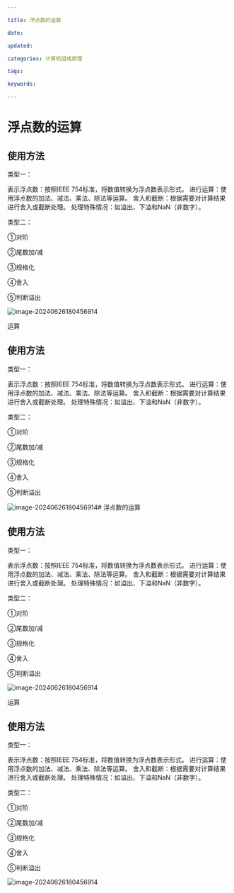 ```yaml
---

title: 浮点数的运算

date: 

updated: 

categories: 计算机组成原理

tags: 

keywords: 

---
```

# 浮点数的运算



## 使用方法

类型一：

表示浮点数：按照IEEE 754标准，将数值转换为浮点数表示形式。
进行运算：使用浮点数的加法、减法、乘法、除法等运算。
舍入和截断：根据需要对计算结果进行舍入或截断处理。
处理特殊情况：如溢出、下溢和NaN（非数字）。

类型二：

①对阶

②尾数加/减

③规格化

④舍入

⑤判断溢出

![image-20240626180456914](../TyporaImage/计算机组成原理图片/image-20240626180456914.png)



运算



## 使用方法

类型一：

表示浮点数：按照IEEE 754标准，将数值转换为浮点数表示形式。
进行运算：使用浮点数的加法、减法、乘法、除法等运算。
舍入和截断：根据需要对计算结果进行舍入或截断处理。
处理特殊情况：如溢出、下溢和NaN（非数字）。

类型二：

①对阶

②尾数加/减

③规格化

④舍入

⑤判断溢出

![image-20240626180456914](../TyporaImage/计算机组成原理图片/image-20240626180456914.png)# 浮点数的运算



## 使用方法

类型一：

表示浮点数：按照IEEE 754标准，将数值转换为浮点数表示形式。
进行运算：使用浮点数的加法、减法、乘法、除法等运算。
舍入和截断：根据需要对计算结果进行舍入或截断处理。
处理特殊情况：如溢出、下溢和NaN（非数字）。

类型二：

①对阶

②尾数加/减

③规格化

④舍入

⑤判断溢出

![image-20240626180456914](../TyporaImage/计算机组成原理图片/image-20240626180456914.png)



运算



## 使用方法

类型一：

表示浮点数：按照IEEE 754标准，将数值转换为浮点数表示形式。
进行运算：使用浮点数的加法、减法、乘法、除法等运算。
舍入和截断：根据需要对计算结果进行舍入或截断处理。
处理特殊情况：如溢出、下溢和NaN（非数字）。

类型二：

①对阶

②尾数加/减

③规格化

④舍入

⑤判断溢出

![image-20240626180456914](../TyporaImage/计算机组成原理图片/image-20240626180456914.png)